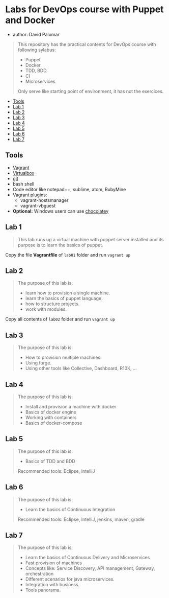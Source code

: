 # Labs for DevOps course with Puppet and Docker

- author: David Palomar

> This repository has the practical contents for DevOps course with following sylabus:
> 
> - Puppet
> - Docker
> - TDD, BDD
> - CI
> - Microservices
> 
> Only serve like starting point of environment, it has not the exercices.



<!-- MarkdownTOC -->

- [Tools](#tools)
- [Lab 1](#lab-1)
- [Lab 2](#lab-2)
- [Lab 3](#lab-3)
- [Lab 4](#lab-4)
- [Lab 5](#lab-5)
- [Lab 6](#lab-6)
- [Lab 7](#lab-7)

<!-- /MarkdownTOC -->


## Tools

- [Vagrant](http://www.vagrantup.com)
- [Virtualbox](http://www.virtualbox.com)
- [git](http://www.git-scm.com)
- bash shell
- Code editor like notepad++, sublime, atom, RubyMine
- Vagrant plugins:
    - vagrant-hostsmanager
    - vagrant-vbguest
- __Optional:__ Windows users can use [chocolatey](http://www.chocolatey.com)

## Lab 1

> This lab runs up a virtual machine with puppet server installed and its purpose is to learn the basics of puppet.
> 

Copy the file  __Vagrantfile__ of `lab01` folder and run `vagrant up`

## Lab 2

> The purpose of this lab is:
> 
> - learn how to provision a single machine.
> - learn the basics of puppet language.
> - how to structure projects.
> - work with modules.


Copy all contents of `lab02` folder and run `vagrant up`

## Lab 3

> The purpose of this lab is:
> 
> - How to provision multiple machines.
> - Using forge.
> - Using other tools like Collective, Dashboard, R10K, ...

## Lab 4

> The purpose of this lab is:
> 
> - Install and provision a machine with docker
> - Basics of docker engine
> - Working with containers
> - Basics of docker-compose

## Lab 5

> The purpose of this lab is:
> 
> - Basics of TDD and BDD
> 
> Recommended tools: Eclipse, IntelliJ

## Lab 6

> The purpose of this lab is:
> 
> - Learn the basics of Continuous Integration 
> 
> Recommended tools: Eclipse, IntelliJ, jenkins, maven, gradle

## Lab 7

> The purpose of this lab is:
> 
> - Learn the basics of Continuous Delivery and Microservices
> - Fast provision of machines
> - Concepts like: Service Discovery, API management, Gateway, orchestration
> - Different scenarios for java microservices.
> - Integration with business.
> - Tools panorama.
> 
>

